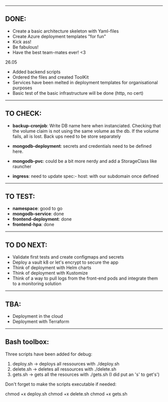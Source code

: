 ________________________________________
DONE:
----------------------------------------

- Create a basic architecture skeleton with Yaml-files
- Create Azure deployment templates "for fun"
- Kick ass!
- Be fabulous!
- Have the best team-mates ever! <3

26.05
- Added backend scripts
- Ordered the files and created ToolKit
- Services have been melted in deployment templates for organisational purposes
- Basic test of the basic infrastructure will be done (http, no cert)
________________________________________
TO CHECK:
----------------------------------------

- **backup-cronjob**: Write DB name here when instanciated. Checking that the volume claim is not using the same volume as the db. If the volume fails, all is lost. Back ups need to be store separately

- **mongodb-deployment**: secrets and credentials need to be defined here.
- **mongodb-pvc**: could be a bit more nerdy and add a StorageClass like rauncher

- **ingress**: need to update spec:- host: with our subdomain once defined

________________________________________
TO TEST:
----------------------------------------
- **namespace**: good to go
- **mongodb-service**: done
- **frontend-deployment**:  done
- **frontend-hpa**: done

________________________________________
TO DO NEXT:
----------------------------------------
- Validate first tests and create configmaps and secrets
- Deploy a vault k8 or let's encrypt to secure the app
- Think of deployment with Helm charts
- Think of deployment with Kustomize 
- Think of a way to pull logs from the front-end pods and integrate them to a monitoring solution
________________________________________
TBA:
----------------------------------------
- Deployment in the cloud
- Deployment with Terraform
________________________________________
**Bash toolbox:**
----------------------------------------

Three scripts have been added for debug:
1. deploy.sh    -> deploys all ressources with ./deploy.sh
2. delete.sh    -> deletes all ressources with ./delete.sh
3. gets.sh      -> gets all the resources with ./gets.sh   (I did put an 's' to get's')

Don't forget to make the scripts executable if needed:

chmod +x deploy.sh
chmod +x delete.sh
chmod +x gets.sh



